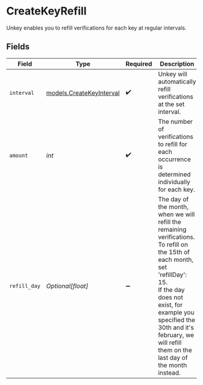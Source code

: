 # CreateKeyRefill

Unkey enables you to refill verifications for each key at regular intervals.


## Fields

| Field                                                                                                                                                                                                                                                                                           | Type                                                                                                                                                                                                                                                                                            | Required                                                                                                                                                                                                                                                                                        | Description                                                                                                                                                                                                                                                                                     |
| ----------------------------------------------------------------------------------------------------------------------------------------------------------------------------------------------------------------------------------------------------------------------------------------------- | ----------------------------------------------------------------------------------------------------------------------------------------------------------------------------------------------------------------------------------------------------------------------------------------------- | ----------------------------------------------------------------------------------------------------------------------------------------------------------------------------------------------------------------------------------------------------------------------------------------------- | ----------------------------------------------------------------------------------------------------------------------------------------------------------------------------------------------------------------------------------------------------------------------------------------------- |
| `interval`                                                                                                                                                                                                                                                                                      | [models.CreateKeyInterval](../models/createkeyinterval.md)                                                                                                                                                                                                                                      | :heavy_check_mark:                                                                                                                                                                                                                                                                              | Unkey will automatically refill verifications at the set interval.                                                                                                                                                                                                                              |
| `amount`                                                                                                                                                                                                                                                                                        | *int*                                                                                                                                                                                                                                                                                           | :heavy_check_mark:                                                                                                                                                                                                                                                                              | The number of verifications to refill for each occurrence is determined individually for each key.                                                                                                                                                                                              |
| `refill_day`                                                                                                                                                                                                                                                                                    | *Optional[float]*                                                                                                                                                                                                                                                                               | :heavy_minus_sign:                                                                                                                                                                                                                                                                              | The day of the month, when we will refill the remaining verifications. To refill on the 15th of each month, set 'refillDay': 15.<br/>                    If the day does not exist, for example you specified the 30th and it's february, we will refill them on the last day of the month instead. |